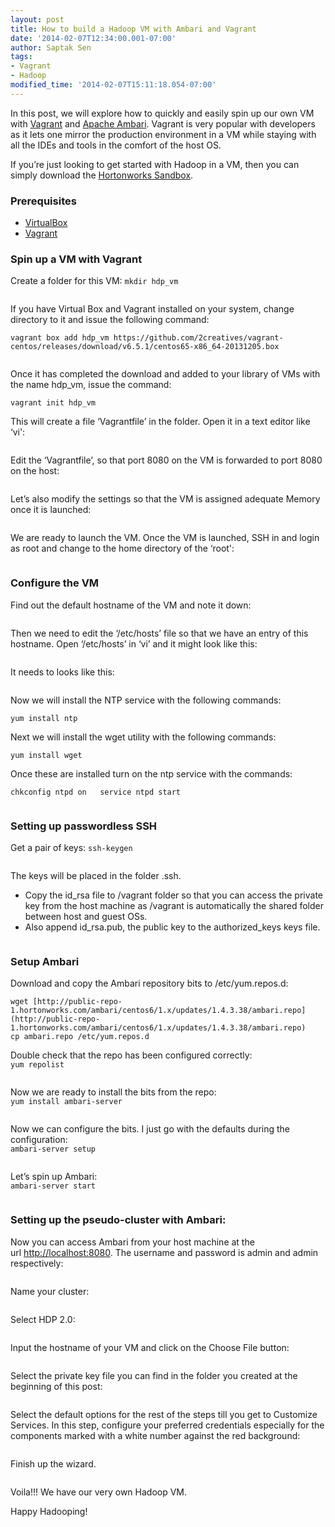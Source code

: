 ```yaml
---
layout: post
title: How to build a Hadoop VM with Ambari and Vagrant
date: '2014-02-07T12:34:00.001-07:00'
author: Saptak Sen
tags:
- Vagrant
- Hadoop
modified_time: '2014-02-07T15:11:18.054-07:00'
---
```


In this post, we will explore how to quickly and easily spin up our own VM with [Vagrant](http://www.vagrantup.com/) and [Apache Ambari](http://hortonworks.com/hadoop/ambari). Vagrant is very popular with developers as it lets one mirror the production environment in a VM while staying with all the IDEs and tools in the comfort of the host OS.

If you’re just looking to get started with Hadoop in a VM, then you can simply download the [Hortonworks Sandbox](http://hortonworks.com/sandbox).

### Prerequisites

  * [VirtualBox](https://www.virtualbox.org/wiki/Downloads)
  * [Vagrant](http://vagrantup.com)

### Spin up a VM with Vagrant

Create a folder for this VM: `mkdir hdp_vm`

![<Display Name>](http://hortonassets.s3.amazonaws.com/vagrant/vagrant_01.jpg)

If you have Virtual Box and Vagrant installed on your system, change directory to it and issue the following command:

`vagrant box add hdp_vm https://github.com/2creatives/vagrant-centos/releases/download/v6.5.1/centos65-x86_64-20131205.box`

![<Display Name>](http://hortonassets.s3.amazonaws.com/vagrant/vagrant_03.jpg)

Once it has completed the download and added to your library of VMs with the name hdp_vm, issue the command:

`vagrant init hdp_vm`

This will create a file ‘Vagrantfile’ in the folder. Open it in a text editor like ‘vi':

![<Display Name>](http://hortonassets.s3.amazonaws.com/vagrant/vagrant_05.jpg)

Edit the ‘Vagrantfile’, so that port 8080 on the VM is forwarded to port 8080 on the host:

![<Display Name>](http://hortonassets.s3.amazonaws.com/vagrant/vagrant_06.jpg)

Let’s also modify the settings so that the VM is assigned adequate Memory once it is launched:

![<Display Name>](http://hortonassets.s3.amazonaws.com/vagrant/vagrant_07.jpg)

We are ready to launch the VM. Once the VM is launched, SSH in and login as root and change to the home directory of the ‘root':

![<Display Name>](http://hortonassets.s3.amazonaws.com/vagrant/vagrant_09.jpg)

### Configure the VM

Find out the default hostname of the VM and note it down:

![<Display Name>](http://hortonassets.s3.amazonaws.com/vagrant/vagrant_10.jpg)

Then we need to edit the ‘/etc/hosts’ file so that we have an entry of this hostname. Open ‘/etc/hosts’ in ‘vi’ and it might look like this:

![<Display Name>](http://hortonassets.s3.amazonaws.com/vagrant/vagrant_11.jpg)

It needs to looks like this:

![<Display Name>](http://hortonassets.s3.amazonaws.com/vagrant/vagrant_12.jpg)

Now we will install the NTP service with the following commands:

`yum install ntp`

Next we will install the wget utility with the following commands:

`yum install wget`

Once these are installed turn on the ntp service with the commands:

`chkconfig ntpd on  
service ntpd start`

![<Display Name>](http://hortonassets.s3.amazonaws.com/vagrant/vagrant_16.jpg)

### Setting up passwordless SSH

Get a pair of keys: `ssh-keygen`

![<Display Name>](http://hortonassets.s3.amazonaws.com/vagrant/vagrant_17.jpg)

The keys will be placed in the folder .ssh.

  * Copy the id_rsa file to /vagrant folder so that you can access the private key from the host machine as /vagrant is automatically the shared folder between host and guest OSs.
  * Also append id_rsa.pub, the public key to the authorized_keys keys file.

![<Display Name>](http://hortonassets.s3.amazonaws.com/vagrant/vagrant_18.jpg)

### Setup Ambari

Download and copy the Ambari repository bits to /etc/yum.repos.d:

`wget [http://public-repo-1.hortonworks.com/ambari/centos6/1.x/updates/1.4.3.38/ambari.repo](http://public-repo-1.hortonworks.com/ambari/centos6/1.x/updates/1.4.3.38/ambari.repo)  
cp ambari.repo /etc/yum.repos.d`

Double check that the repo has been configured correctly:  
`yum repolist`

![<Display Name>](http://hortonassets.s3.amazonaws.com/vagrant/vagrant_19.jpg)

Now we are ready to install the bits from the repo:  
`yum install ambari-server`

![<Display Name>](http://hortonassets.s3.amazonaws.com/vagrant/vagrant_20.jpg)

Now we can configure the bits. I just go with the defaults during the configuration:  
`ambari-server setup`

![<Display Name>](http://hortonassets.s3.amazonaws.com/vagrant/vagrant_21.jpg)

Let’s spin up Ambari:  
`ambari-server start`

![<Display Name>](http://hortonassets.s3.amazonaws.com/vagrant/vagrant_23.jpg)

### Setting up the pseudo-cluster with Ambari:

Now you can access Ambari from your host machine at the url [http://localhost:8080](http://localhost:8080). The username and password is admin and admin respectively:

![<Display Name>](http://hortonassets.s3.amazonaws.com/vagrant/vagrant_24.jpg)

Name your cluster:

![<Display Name>](http://hortonassets.s3.amazonaws.com/vagrant/vagrant_25.jpg)

Select HDP 2.0:

![<Display Name>](http://hortonassets.s3.amazonaws.com/vagrant/vagrant_26.jpg)

Input the hostname of your VM and click on the Choose File button:

![<Display Name>](http://hortonassets.s3.amazonaws.com/vagrant/vagrant_27.jpg)

Select the private key file you can find in the folder you created at the beginning of this post:

![<Display Name>](http://hortonassets.s3.amazonaws.com/vagrant/vagrant_28.jpg)

Select the default options for the rest of the steps till you get to Customize Services. In this step, configure your preferred credentials especially for the components marked with a white number against the red background:

![<Display Name>](http://hortonassets.s3.amazonaws.com/vagrant/vagrant_33.jpg)

Finish up the wizard.

![<Display Name>](http://hortonassets.s3.amazonaws.com/vagrant/vagrant_38.jpg)

Voila!!! We have our very own Hadoop VM.

Happy Hadooping!
